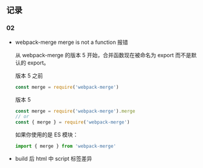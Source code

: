 ## 记录

### 02

- webpack-merge merge is not a function 报错

  从 webpack-merge 的版本 5 开始，合并函数现在被命名为 export 而不是默认的 export。

  版本 5 之前

  ```js
  const merge = require('webpack-merge')
  ```

  版本 5

  ```js
  const merge = require('webpack-merge').merge
  // or
  const { merge } = require('webpack-merge')
  ```

  如果你使用的是 ES 模块：

  ```js
  import { merge } from 'webpack-merge'
  ```

- build 后 html 中 script 标签差异
  <script defer="defer" src="app.js"></script>
